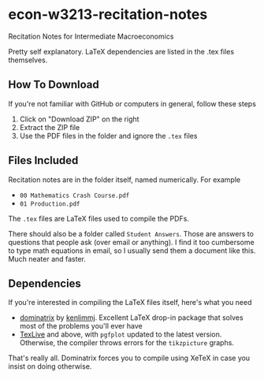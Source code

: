 econ-w3213-recitation-notes
===========================

Recitation Notes for Intermediate Macroeconomics

Pretty self explanatory. LaTeX dependencies are listed in the .tex files themselves.

## How To Download

If you're not familiar with GitHub or computers in general, follow these steps

1. Click on "Download ZIP" on the right
2. Extract the ZIP file
3. Use the PDF files in the folder and ignore the `.tex` files

## Files Included

Recitation notes are in the folder itself, named numerically. For example

- `00 Mathematics Crash Course.pdf`
- `01 Production.pdf`

The `.tex` files are LaTeX files used to compile the PDFs.

There should also be a folder called `Student Answers`. Those are answers to questions that people ask (over email or anything). I find it too cumbersome to type math equations in email, so I usually send them a document like this. Much neater and faster.

## Dependencies

If you're interested in compiling the LaTeX files itself, here's what you need

- [dominatrix](https://github.com/kenlimmj/dominatrix) by [kenlimmj](https://github.com/kenlimmj/). Excellent LaTeX drop-in package that solves most of the problems you'll ever have
- [TexLive](http://www.tug.org/texlive/) and above, with `pgfplot` updated to the latest version. Otherwise, the compiler throws errors for the `tikzpicture` graphs.

That's really all. Dominatrix forces you to compile using XeTeX in case you insist on doing otherwise.